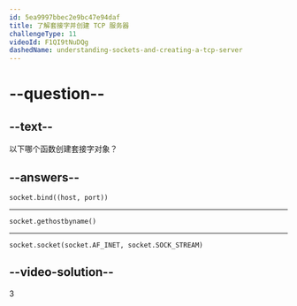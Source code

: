```yaml
---
id: 5ea9997bbec2e9bc47e94daf
title: 了解套接字并创建 TCP 服务器
challengeType: 11
videoId: F1QI9tNuDQg
dashedName: understanding-sockets-and-creating-a-tcp-server
---
```


# --question--

## --text--

以下哪个函数创建套接字对象？

## --answers--

`socket.bind((host, port))`

---

`socket.gethostbyname()`

---

`socket.socket(socket.AF_INET, socket.SOCK_STREAM)`

## --video-solution--

3

